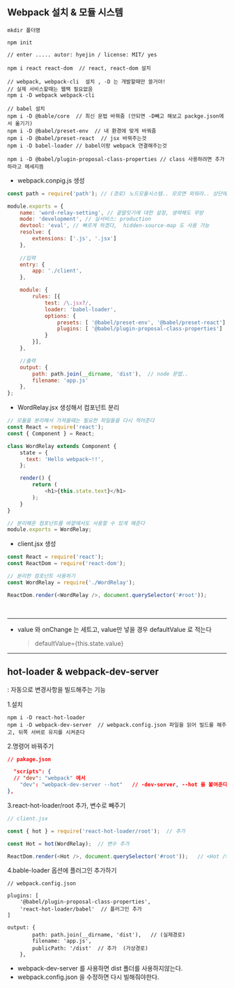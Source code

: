 ## Webpack 설치 & 모듈 시스템

```
mkdir 폴더명

npm init

// enter ..... autor: hyejin / license: MIT/ yes

npm i react react-dom  // react, react-dom 설치

// webpack, webpack-cli  설치 , -D 는 개발할때만 쓸거야!
// 실제 서비스할때는 웹팩 필요없음
npm i -D webpack webpack-cli  

// babel 설치
npm i -D @bable/core  // 최신 문법 바꿔줌 (안되면 -D빼고 해보고 packge.json에서 옮기기)
npm i -D @babel/preset-env  // 내 환경에 맞게 바꿔줌
npm i -D @babel/preset-react  // jsx 바꿔주는것
npm i -D babel-loader // babel이랑 webpack 연결해주는것

npm i -D @babel/plugin-proposal-class-properties // class 사용하려면 추가하라고 메세지뜸
```

- webpack.conpig.js  생성

```js
const path = require('path'); // (경로) 노드모듈시스템.. 모르면 외워라.. 상단에 스크립트 불러오는거임

module.exports = {
    name: 'word-relay-setting', // 끝말잇기에 대한 설정, 생략해도 무방
    mode: 'development', // 실서비스: production
    devtool: 'eval', // 빠르게 하겠다,  hidden-source-map 도 사용 가능
    resolve: {
        extensions: ['.js', '.jsx']
    },
    
    //입력
    entry: {
        app: './client',
    },

    module: {
        rules: [{
            test: /\.jsx?/,
            loader: 'babel-loader',
            options: {
                presets: [ '@babel/preset-env', '@babel/preset-react'],
                plugins: [ '@babel/plugin-proposal-class-properties']
            }
        }],
    },

    //출력
    output: { 
        path: path.join(__dirname, 'dist'),  // node 문법..
        filename: 'app.js'
    },
};
```

- WordRelay.jsx 생성해서 컴포넌트 분리

```js
// 모듈을 분리해서 가져올때는 필요한 파일들을 다시 적어준다
const React = require('react');
const { Component } = React;

class WordRelay extends Component {
    state = {
      text: 'Hello webpack~!!',
    };

    render() {
        return (
            <h1>{this.state.text}</h1>
        );
    }
}

// 분리해온 컴포넌트를 바깥에서도 사용할 수 있게 해준다
module.exports = WordRelay;
```

- client.jsx 생성

```js
const React = require('react');
const ReactDom = require('react-dom');

// 분리한 컴포넌트 사용하기
const WordRelay = require('./WordRelay');

ReactDom.render(<WordRelay />, document.querySelector('#root'));
```


<br>

---

- value 와 onChange 는 세트고, value만 넣을 경우 defaultValue 로 적는다
	> defaultValue={this.state.value}

--- 


## hot-loader & webpack-dev-server
: 자동으로 변경사항을 빌드해주는 기능

1.설치

```
npm i -D react-hot-loader
npm i -D webpack-dev-server  // webpack.config.json 파일을 읽어 빌드를 해주고, 뒤쪽 서버로 유지를 시켜준다
```
2.명령어 바꿔주기

```json
// pakage.json 

  "scripts": {
  // "dev": "webpack" 에서
    "dev": "webpack-dev-server --hot"   // -dev-server, --hot 을 붙여준다
},
```

3.react-hot-loader/root 추가, 변수로 빼주기

```js
// client.jsx

const { hot } = require('react-hot-loader/root');  // 추가

const Hot = hot(WordRelay);  // 변수 추가

ReactDom.render(<Hot />, document.querySelector('#root'));   // <Hot /> 을 변수로 빼줌
```

4.bable-loader 옵션에 플러그인 추가하기

```
// webpack.config.json

plugins: [ 
	'@babel/plugin-proposal-class-properties',
	'react-hot-loader/babel'  // 플러그인 추가
]

output: { 
        path: path.join(__dirname, 'dist'),   // (실제경로)
        filename: 'app.js',
        publicPath: '/dist'  // 추가  (가상경로)
    },
 ```
 - webpack-dev-server 를 사용하면 dist 폴더를 사용하지않는다.  
 - webpack.config.json 을 수정하면 다시 빌해줘야한다.
 

